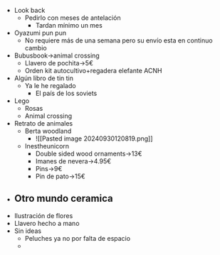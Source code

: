 - Look back
	- Pedirlo con meses de antelación 
		- Tardan mínimo un mes
- Oyazumi pun pun
	- No requiere más de una semana pero su envío esta en continuo cambio
- Bubusbook→animal crossing
	- Llavero de pochita→5€
	- Orden kit autocultivo+regadera elefante ACNH
- Algún libro de tin tin
	- Ya le he regalado 
		- El país de los soviets
- Lego
	- Rosas
	- Animal crossing
- Retrato de animales
	- Berta woodland 
		- ![[Pasted image 20240930120819.png]]
	- Inestheunicorn
		- Double sided wood ornaments→13€
		- Imanes de nevera→4.95€
		- Pins→9€
		- Pin de pato→15€
- Otro mundo ceramica
	- 
- Ilustración de flores
- Llavero hecho a mano
- Sin ideas
	- Peluches ya no por falta de espacio
	- 